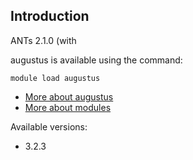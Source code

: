## Introduction
ANTs 2.1.0 (with 

augustus is available using the command:

```
module load augustus
```

* [More about augustus]()
* [More about modules](Local:/systems/lisa/software/modules)

Available versions:

* 3.2.3